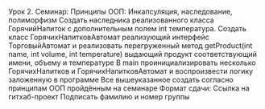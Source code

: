 Урок 2. Семинар: Принципы ООП: Инкапсуляция, наследование, полиморфизм
Создать наследника реализованного класса ГорячийНапиток с дополнительным полем int температура.
Создать класс ГорячихНапитковАвтомат реализующий интерфейс ТорговыйАвтомат и реализовать перегруженный метод getProduct(int name, int volume, int temperature) выдающий продукт соответствующий имени, объему и температуре
В main проинициализировать несколько ГорячихНапитков и ГорячихНапитковАвтомат и воспроизвести логику заложенную в программе
Все вышеуказанное создать согласно принципам ООП пройдённым на семинаре Формат сдачи: Ссылка на гитхаб-проект Подписать фамилию и номер группы